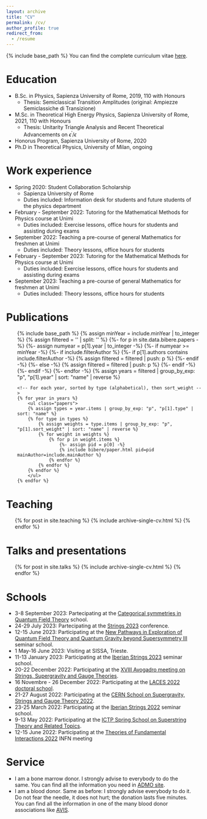 ```yaml
---
layout: archive
title: "CV"
permalink: /cv/
author_profile: true
redirect_from:
  - /resume
---
```


{% include base_path %}
You can find the complete curriculum vitae [here](http://DavideMorgante.github.io/files/main.pdf).

Education
======
* B.Sc. in Physics, Sapienza University of Rome, 2019, 110 with Honours
  * Thesis: Semiclassical Transition Amplitudes (original: Ampiezze Semiclassiche di Transizione)
* M.Sc. in Theoretical High Energy Physics, Sapienza University of Rome, 2021, 110 with Honours
  * Thesis: Unitarity Triangle Analysis and Recent Theoretical Advancements on $\epsilon^\prime/\epsilon$
* Honorus Program, Sapienza University of Rome, 2020
* Ph.D in Theoretical Physics, University of Milan, ongoing

Work experience
======
* Spring 2020: Student Collaboration Scholarship
  * Sapienza University of Rome
  * Duties included: Information desk for students and future students of the physics department
* February - September 2022: Tutoring for the Mathematical Methods for Physics course at Unimi
  * Duties included: Exercise lessons, office hours for students and assisting during exams
* September 2022: Teaching a pre-course of general Mathematics for freshmen at Unimi
  * Duties included: Theory lessons, office hours for students 
* February - September 2023: Tutoring for the Mathematical Methods for Physics course at Unimi
  * Duties included: Exercise lessons, office hours for students and assisting during exams
* September 2023: Teaching a pre-course of general Mathematics for freshmen at Unimi
  * Duties included: Theory lessons, office hours for students 

Publications
======

<div style = "position:relative; left:30px;" >
    {% include base_path %}
    {% assign minYear = include.minYear |  to_integer %}
    <!-- Create a list of papers filtered by flags -->
    {% assign filtered = '' | split: '' %}
    {%- for p in site.data.bibere.papers -%}
        {%- assign numyear = p[1].year | to_integer -%}
        {%- if numyear >= minYear -%}
            {%- if include.filterAuthor %}
                {%- if p[1].authors contains include.filterAuthor -%}
                    {% assign filtered = filtered | push: p %}
                {%- endif -%}
            {%- else -%}
                {% assign filtered = filtered | push: p %}
            {%- endif -%}
        {%- endif -%}
    {%- endfor -%}
    <!-- Group filtered ones by year, sorted -->
    {% assign years = filtered | group_by_exp: "p",
    "p[1].year" | sort: "name" | reverse %}

    <!-- For each year, sorted by type (alphabetical), then sort_weight -->
    {% for year in years %}
        <ul class="papers">
        {% assign types = year.items | group_by_exp: "p", "p[1].type" | sort: "name" %}
        {% for type in types %}
            {% assign weights = type.items | group_by_exp: "p", "p[1].sort_weight" | sort: "name" | reverse %}
            {% for weight in weights %}
                {% for p in weight.items %}
                    {%- assign pid = p[0] -%}
                    {% include bibere/paper.html pid=pid mainAuthor=include.mainAuthor %}
                {% endfor %}
            {% endfor %}
        {% endfor %}
        </ul>
    {% endfor %}
</div>

Teaching
======
  <ul>{% for post in site.teaching %}
    {% include archive-single-cv.html %}
  {% endfor %}</ul>

Talks and presentations
======
  <ul>{% for post in site.talks %}
    {% include archive-single-cv.html %}
  {% endfor %}</ul>

Schools
======

* 3-8 September 2023: Partecipating at the [Categorical symmetries in Quantum Field Theory](https://indico.cern.ch/event/1131193/) school.
* 24-29 July 2023: Partecipating at the [Strings 2023](https://events.perimeterinstitute.ca/event/29/) conference.
* 12-15 June 2023: Participating at the [New Pathways in Exploration of Quantum Field Theory and Quantum Gravity beyond Supersymmetry III](https://indico.ictp.it/event/10193) seminar school.
* 1 May-16 June 2023: Visiting at SISSA, Trieste.
* 11-13 January 2023: Participating at the [Iberian Strings 2023](https://indico.cern.ch/event/1186409/) seminar school.
* 20-22 December 2022: Participating at the [XVIII Avogadro meeting on Strings, Supergravity and Gauge Theories](https://agenda.infn.it/event/32934/).
* 16 Novembre - 26 December 2022: Participating at the [LACES 2022 doctoral school](https://www.ggi.infn.it/laces/LACES22/index22.html).
* 21-27 August 2022: Participating at the [CERN School on Supergravity, Strings and Gauge Theory 2022](https://indico.cern.ch/event/1092089/).
* 23-25 March 2022: Participating at the [Iberian Strings 2022](https://www.unioviedo.es/hepth/activities/Iberian22/home.html) seminar school.
* 9-13 May 2022: Participating at the [ICTP Spring School on Superstring Theory and Related Topics](https://indico.ictp.it/event/9784/overview).
* 12-15 June 2022: Participating at the [Theories of Fundamental Interactions 2022](https://agenda.infn.it/event/29115/timetable/#20220614) INFN meeting

Service
======
* I am a bone marrow donor. I strongly advise to everybody to do the same. You can find all the information you need in [ADMO site](https://admo.it/).
* I am a blood donor. Same as before: I strongly advise everybody to do it. Do not fear the needle, it does not hurt; the donation lasts five minutes. You can find all the information in one of the many blood donor associations like [AVIS](https://www.avis.it/it).
